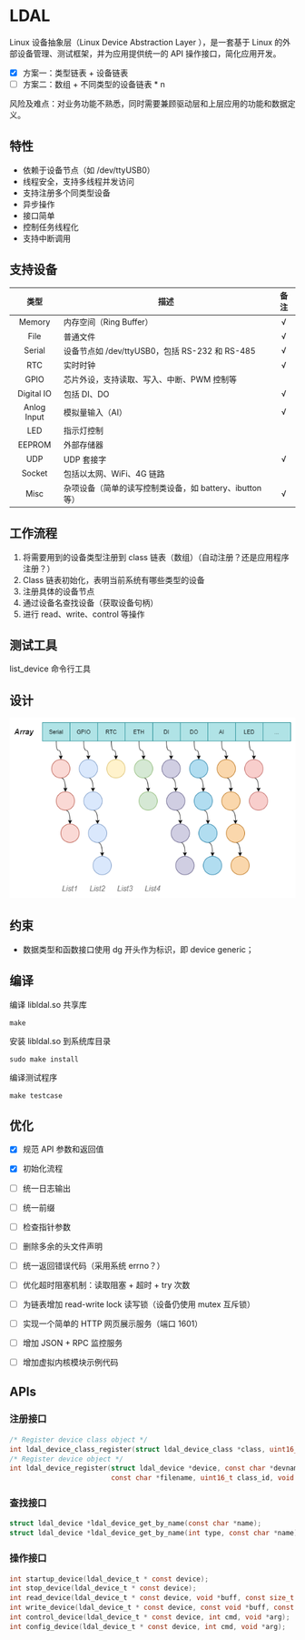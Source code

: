 # LDAL

Linux 设备抽象层（Linux Device Abstraction Layer ），是一套基于 Linux 的外部设备管理、测试框架，并为应用提供统一的 API 操作接口，简化应用开发。

- [x] 方案一：类型链表 + 设备链表
- [ ] 方案二：数组 + 不同类型的设备链表 * n

风险及难点：对业务功能不熟悉，同时需要兼顾驱动层和上层应用的功能和数据定义。



## 特性

- 依赖于设备节点（如 /dev/ttyUSB0）
- 线程安全，支持多线程并发访问
- 支持注册多个同类型设备
- 异步操作
- 接口简单
- 控制任务线程化
- 支持中断调用



## 支持设备

|    类型     | 描述                                                     | 备注 |
| :---------: | -------------------------------------------------------- | :--: |
|   Memory    | 内存空间（Ring Buffer）                                  |  √   |
|    File     | 普通文件                                                 |  √   |
|   Serial    | 设备节点如 /dev/ttyUSB0，包括 RS-232 和 RS-485           |  √   |
|     RTC     | 实时时钟                                                 |  √   |
|    GPIO     | 芯片外设，支持读取、写入、中断、PWM 控制等               |      |
| Digital IO  | 包括 DI、DO                                              |  √   |
| Anlog Input | 模拟量输入（AI）                                         |  √   |
|     LED     | 指示灯控制                                               |      |
|   EEPROM    | 外部存储器                                               |      |
|     UDP     | UDP 套接字                                               |  √   |
|   Socket    | 包括以太网、WiFi、4G 链路                                |      |
|    Misc     | 杂项设备（简单的读写控制类设备，如 battery、ibutton 等） |  √   |



## 工作流程

1. 将需要用到的设备类型注册到 class 链表（数组）（自动注册？还是应用程序注册？）
2. Class 链表初始化，表明当前系统有哪些类型的设备
3. 注册具体的设备节点
4. 通过设备名查找设备（获取设备句柄）
5. 进行 read、write、control 等操作



## 测试工具

list_device 命令行工具



## 设计


![](./images/linux-device-astration-layer-list.png)



## 约束

- 数据类型和函数接口使用 dg 开头作为标识，即 device generic；



## 编译

编译 libldal.so 共享库

```shell
make
```

安装 libldal.so 到系统库目录

```shell
sudo make install
```

编译测试程序

```shell
make testcase
```



## 优化

- [x] 规范 API 参数和返回值
- [x] 初始化流程
- [ ] 统一日志输出
- [ ] 统一前缀
- [ ] 检查指针参数
- [ ] 删除多余的头文件声明
- [ ] 统一返回错误代码（采用系统 errno？）
- [ ] 优化超时阻塞机制：读取阻塞 + 超时 + try 次数
- [ ] 为链表增加 read-write lock 读写锁（设备仍使用 mutex 互斥锁）
- [ ] 实现一个简单的 HTTP 网页展示服务（端口 1601）
- [ ] 增加 JSON + RPC 监控服务
- [ ] 增加虚拟内核模块示例代码



## APIs

### 注册接口

```c
/* Register device class object */
int ldal_device_class_register(struct ldal_device_class *class, uint16_t class_id);
/* Register device object */
int ldal_device_register(struct ldal_device *device, const char *devname, 
                         const char *filename, uint16_t class_id, void *user_data);
```



### 查找接口

```c
struct ldal_device *ldal_device_get_by_name(const char *name);
struct ldal_device *ldal_device_get_by_name(int type, const char *name);  /* unimplemented */
```



### 操作接口

```c
int startup_device(ldal_device_t * const device);
int stop_device(ldal_device_t * const device);
int read_device(ldal_device_t * const device, void *buff, const size_t len);
int write_device(ldal_device_t * const device, const void *buff, const size_t len);
int control_device(ldal_device_t * const device, int cmd, void *arg);
int config_device(ldal_device_t * const device, int cmd, void *arg);
```

